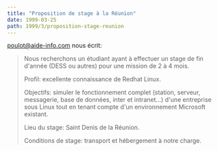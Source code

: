 ```yaml
---
title: "Proposition de stage à la Réunion"
date: 1999-03-25
path: 1999/3/proposition-stage-reunion
---
```


<P>
<A HREF="mailto:poulot@aide-info.com">poulot@aide-info.com</A>
nous écrit:
</P>

<BLOCKQUOTE>
<P>Nous recherchons un étudiant ayant à effectuer un stage de fin d'année
(DESS ou autres) pour une mission de 2 à 4 mois.</P>

<P>Profil: excellente connaissance de Redhat Linux.</P>

<P>Objectifs: simuler le fonctionnement complet (station, serveur, messagerie,
base de données, inter et intranet...) d'une entreprise sous Linux tout en
tenant compte d'un environnement Microsoft existant.</P>

<P>Lieu du stage: Saint Denis de la Réunion.</P>

<P>Conditions de stage: transport et hébergement à notre charge.</P>

</BLOCKQUOTE>


